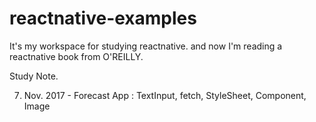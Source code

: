 # reactnative-examples

It's my workspace for studying reactnative.
and now I'm reading a reactnative book from O'REILLY.

Study Note. 

07. Nov. 2017 - Forecast App : TextInput, fetch, StyleSheet, Component, Image

